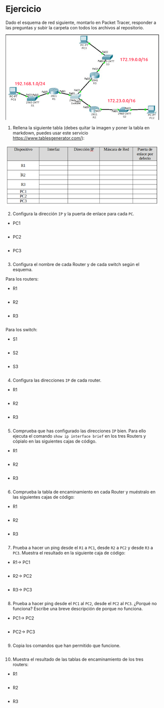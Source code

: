 # Ejercicio 

Dado el esquema de red siguiente, montarlo en Packet Tracer, responder a las preguntas y subir la carpeta con todos los archivos al repositorio.

![](img/001.png)

1. Rellena la siguiente tabla (debes quitar la imagen y poner la tabla en markdown, puedes usar este servicio https://www.tablesgenerator.com/):

![](img/002.png)



2. Configura la dirección `IP` y la puerta de enlace para cada `PC`. 

+ PC1

```

```

+ PC2

```

```

+ PC3

```

```

3. Configura el nombre de cada Router y de cada switch según el esquema.

Para los routers:

+ R1

```

```

+ R2

```

```

+ R3

```

```
Para los switch:

+ S1

```

```

+ S2

```

```

+ S3

```

```
4. Configura las direcciones `IP` de cada router.

+ R1

```

```

+ R2

```

```

+ R3

```

```
5. Comprueba que has configurado las  direcciones `IP` bien. Para ello ejecuta el comando `show ip interface brief` en los tres Routers y cópialo en las siguientes cajas de código.

+ R1

```

```

+ R2

```

```

+ R3

```

```
6. Comprueba la tabla de encaminamiento en cada Router y muéstralo en las siguientes cajas de código:

+ R1

```

```

+ R2

```

```

+ R3

```

```

7. Prueba a hacer un ping desde el `R1` a `PC1`, desde `R2` a `PC2` y desde `R3` a `PC3`. Muestra el resultado en la siguiente caja de código:

+ R1-> PC1

```

```

+ R2-> PC2

```

```

+ R3-> PC3

```

```
8. Prueba a hacer ping desde el `PC1` al `PC2`, desde el `PC2` al `PC3`. ¿Porqué no funciona? Escribe una breve descripción de porque no funciona.

+ PC1-> PC2

```

```

+ PC2-> PC3

```

```
9. Copia los comandos que han permitido que funcione.

```

```
10. Muestra el resultado de las tablas de encaminamiento de los tres routers:

+ R1

```

```

+ R2

```

```

+ R3

```

```